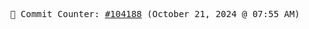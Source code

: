 <p align="center">
    <samp>
        📮 Commit Counter: <a href="https://github.com/Javascript-void0/Javascript-void0/commits/main">#104188</a> (October 21, 2024 @ 07:55 AM)
    </samp>
</p>